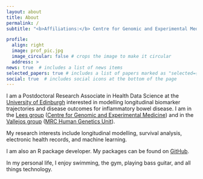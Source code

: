 ```yaml
---
layout: about
title: About
permalink: /
subtitle: "<b>Affiliations:</b> Centre for Genomic and Experimental Medicine and MRC Human Genetics Unit"

profile:
  align: right
  image: prof_pic.jpg
  image_circular: false # crops the image to make it circular
  address: >
news: true  # includes a list of news items
selected_papers: true # includes a list of papers marked as "selected={true}"
social: true  # includes social icons at the bottom of the page
---
```


I am a Postdoctoral Research Associate in Health Data Science at the
[University of Edinburgh](https://www.ed.ac.uk/) interested in modelling
longitudinal biomarker trajectories and disease outcomes for inflammatory bowel
disease. I am in the [Lees group](https://charlielees.com)
([Centre for Genomic and Experimental Medicine](https://www.ed.ac.uk/centre-genomic-medicine))
and in the
[Vallejos group](https://vallejosgroup.github.io)
([MRC Human Genetics Unit](https://www.ed.ac.uk/mrc-human-genetics-unit)). 

My research interests include longitudinal modelling, survival analysis,
electronic health records, and machine learning.

I am also an R package developer. My packages can be found on
[GitHub](https://www.github.com/nathansam).

In my personal life, I enjoy swimming, the gym, playing bass guitar, and all
things technology.